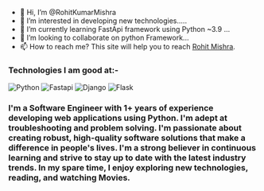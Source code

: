 - 👋 Hi, I’m @RohitKumarMishra
- 👀 I’m interested in developing new technologies.....
- 🌱 I’m currently learning FastApi framework using Python ~3.9 ...
- 💞️ I’m looking to collaborate on python Framework...
- 📫 How to reach me? 
This site will help you to reach  [Rohit Mishra](https://sites.google.com/view/rohitkumarmishra/home).

### Technologies I am good at:-
![Python](../rohitmishr/images/python.jpeg) ![Fastapi](../rohitmishr/images/fastapi.png) ![Django](../rohitmishr/images/django.png)  ![Flask](../rohitmishr/images/flask.png)
<!---
rohitmishr/rohitmishr is a ✨ special ✨ repository because its `README.md` (this file) appears on your GitHub profile.
You can click the Preview link to take a look at your changes.
--->


### I'm a Software Engineer with 1+ years of experience developing web applications using Python. I'm adept at troubleshooting and problem solving. I'm passionate about creating robust, high-quality software solutions that make a difference in people's lives. I'm a strong believer in continuous learning and strive to stay up to date with the latest industry trends. In my spare time, I enjoy exploring new technologies, reading, and watching Movies.

